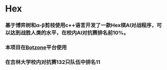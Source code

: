# Hex
### 基于博弈树和α-β剪枝使用c++语言开发了一款Hex棋AI对战程序，可以达到战胜人类的水平，在校内AI对抗赛排名前10%。
### 本项目在[Botzone](https://www.botzone.org.cn/)平台使用
### 在吉林大学校内对抗赛132只队伍中排名11

